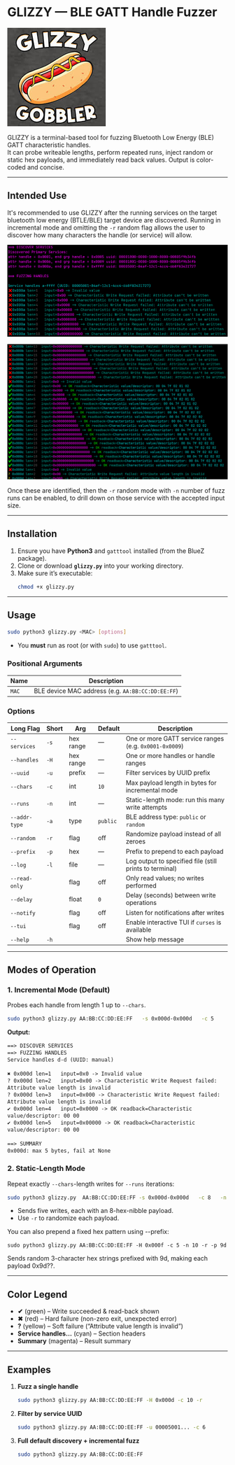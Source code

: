 # GLIZZY — BLE GATT Handle Fuzzer

![GLIZZY Icon PNG](glizzy.jpg "Glizzy Gobbler")

GLIZZY is a terminal-based tool for fuzzing Bluetooth Low Energy (BLE) GATT characteristic handles.  
It can probe writeable lengths, perform repeated runs, inject random or static hex payloads, and immediately read back values. Output is color-coded and concise.

---

## Intended Use

It's recommended to use GLIZZY after the running services on the target bluetooth low energy (BTLE/BLE) target device are discovered. Running in incremental mode and omitting the `-r` random flag allows the user to discover how many characters the handle (or service) will allow.

![ GLIZZY Run ](glizzyrun.png "GLIZZY Run")

![ GLIZZY Run 2 ](glizzyrun2.png "GLIZZY Run 2")

Once these are identified, then the `-r` random mode with `-n` number of fuzz runs can be enabled, to drill down on those service with the accepted input size.

---

## Installation

1. Ensure you have **Python3** and `gatttool` installed (from the BlueZ package).
2. Clone or download **`glizzy.py`** into your working directory.
3. Make sure it’s executable:
   ```bash
   chmod +x glizzy.py
   ```

---

## Usage

```bash
sudo python3 glizzy.py <MAC> [options]
```

- You **must** run as root (or with `sudo`) to use `gatttool`.

### Positional Arguments

| Name  | Description                             |
|-------|-----------------------------------------|
| `MAC` | BLE device MAC address (e.g. `AA:BB:CC:DD:EE:FF`) |

### Options

| Long Flag           | Short | Arg       | Default   | Description |
|---------------------|-------|-----------|-----------|-------------|
| `--services`        | `-s`  | hex range | —         | One or more GATT service ranges (e.g. `0x0001-0x0009`) |
| `--handles`         | `-H`  | hex range | —         | One or more handles or handle ranges |
| `--uuid`            | `-u`  | prefix    | —         | Filter services by UUID prefix |
| `--chars`           | `-c`  | int       | `10`      | Max payload length in bytes for incremental mode |
| `--runs`            | `-n`  | int       | —         | Static-length mode: run this many write attempts |
| `--addr-type`       | `-a`  | type      | `public`  | BLE address type: `public` or `random` |
| `--random`          | `-r`  | flag      | off       | Randomize payload instead of all zeroes |
| `--prefix`          | `-p`  | hex       | —         | Prefix to prepend to each payload |
| `--log`             | `-l`  | file      | —         | Log output to specified file (still prints to terminal) |
| `--read-only`       |       | flag      | off       | Only read values; no writes performed |
| `--delay`           |       | float     | `0`       | Delay (seconds) between write operations |
| `--notify`          |       | flag      | off       | Listen for notifications after writes |
| `--tui`             |       | flag      | off       | Enable interactive TUI if `curses` is available |
| `--help`            | `-h`  |           |           | Show help message |

---

## Modes of Operation

### 1. Incremental Mode (Default)
Probes each handle from length 1 up to `--chars`.

```bash
sudo python3 glizzy.py AA:BB:CC:DD:EE:FF   -s 0x000d-0x000d   -c 5
```

**Output:**
```
==> DISCOVER SERVICES
==> FUZZING HANDLES
Service handles d-d (UUID: manual)

✖ 0x000d len=1   input=0x0 -> Invalid value
? 0x000d len=2   input=0x00 -> Characteristic Write Request failed: Attribute value length is invalid
? 0x000d len=3   input=0x000 -> Characteristic Write Request failed: Attribute value length is invalid
✔ 0x000d len=4   input=0x0000 -> OK readback=Characteristic value/descriptor: 00 00
✔ 0x000d len=5   input=0x00000 -> OK readback=Characteristic value/descriptor: 00 00

==> SUMMARY
0x000d: max 5 bytes, fail at None
```

### 2. Static-Length Mode
Repeat exactly `--chars`-length writes for `--runs` iterations:

```bash
sudo python3 glizzy.py  AA:BB:CC:DD:EE:FF -s 0x000d-0x000d   -c 8   -n 5
```

- Sends five writes, each with an 8-hex-nibble payload.
- Use `-r` to randomize each payload.

You can also prepend a fixed hex pattern using --prefix:

```shell
sudo python3 glizzy.py AA:BB:CC:DD:EE:FF -H 0x000f -c 5 -n 10 -r -p 9d
```

Sends random 3-character hex strings prefixed with 9d, making each payload 0x9d??.

---

## Color Legend

- **✔** (green) – Write succeeded & read-back shown  
- **✖** (red) – Hard failure (non-zero exit, unexpected error)  
- **?** (yellow) – Soft failure (“Attribute value length is invalid”)  
- **Service handles…** (cyan) – Section headers  
- **Summary** (magenta) – Result summary  

---

## Examples

1. **Fuzz a single handle**  
   ```bash
   sudo python3 glizzy.py AA:BB:CC:DD:EE:FF -H 0x000d -c 10 -r
   ```

2. **Filter by service UUID**  
   ```bash
   sudo python3 glizzy.py AA:BB:CC:DD:EE:FF -u 00005001... -c 6
   ```

3. **Full default discovery + incremental fuzz**  
   ```bash
   sudo python3 glizzy.py AA:BB:CC:DD:EE:FF
   ```


